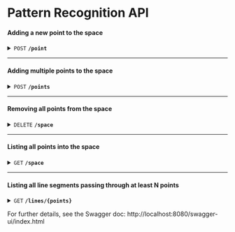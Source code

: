 # Pattern Recognition API

#### Adding a new point to the space

<details>
 <summary><code>POST</code> <code><b>/point</b></code></summary>

##### Parameters

> | type              |  data type     | description               | example                                                           |
> |-------------------|---------------|-------------------------|-----------------------------------------------------------------------|
> | Request body      |      JSON      | A point   | { "x": 0, "y": 0 }  |

##### Responses

> | http code     | content-type                      | response                                                            |
> |---------------|-----------------------------------|---------------------------------------------------------------------|
> | `200`         | `application/json`                | `{ "x": 0, "y": 0 }`                                |
> | `400`         | `application/json`                | `{"code":"400","message":"Bad Request"}`                            | |

##### Example cURL

> ```javascript
>  curl -X POST -H "Content-Type: application/json" --data @post.json http://localhost:8080/point
> ```

</details>

------------------------------------------------------------------------------------------

#### Adding multiple points to the space

<details>
 <summary><code>POST</code> <code><b>/points</b></code></summary>

##### Parameters

> | type              |  data type     | description               | example                                                           |
> |-------------------|---------------|-------------------------|-----------------------------------------------------------------------|
> | Request body      |      JSON      | A list of points       | [ { "x": 0, "y": 0 }, { "x": 1, "y": 1 }, ...]  |

##### Responses

> | http code     | content-type                      | response                                                            |
> |---------------|-----------------------------------|---------------------------------------------------------------------|
> | `200`         | `application/json`                | `[ { "x": 0, "y": 0 }, { "x": 1, "y": 1 }, ...]`                                |
> | `400`         | `application/json`                | `{"code":"400","message":"Bad Request"}`                            | |

##### Example cURL

> ```javascript
>  curl -X POST -H "Content-Type: application/json" --data @post.json http://localhost:8080/points
> ```

</details>


------------------------------------------------------------------------------------------

#### Removing all points from the space

<details>
 <summary><code>DELETE</code> <code><b>/space</b></code></summary>

> | http code     | content-type                      | response                                                            |
> |---------------|-----------------------------------|---------------------------------------------------------------------|
> | `200`         | `application/json`                | empty                                |

##### Example cURL

> ```javascript
>  curl -X DELETE -H "Content-Type: application/json" http://localhost:8080/space
> ```

</details>

------------------------------------------------------------------------------------------

#### Listing all points into the space

<details>
 <summary><code>GET</code> <code><b>/space</b></code></summary>


##### Responses

> | http code     | content-type                      | response                                                            |
> |---------------|-----------------------------------|---------------------------------------------------------------------|
> | `200`         | `application/json`                | `[ { "x": 0, "y": 0 }, { "x": 1, "y": 1 }, ...]`                                |
> | `400`         | `application/json`                | `{"code":"400","message":"Bad Request"}`                            | |

##### Example cURL

> ```javascript
>  curl -X GET -H "Content-Type: application/json"  http://localhost:8080/space
> ```

</details>

------------------------------------------------------------------------------------------

#### Listing all line segments passing through at least N points

<details>
 <summary><code>GET</code> <code><b>/lines/{points}</b></code></summary>


##### Parameters

> | type              |  data type     | description               | example                                                           |
> |-------------------|---------------|-------------------------|-----------------------------------------------------------------------|
> | Request parameter      |      Integer      | The number of points to intersect       | 5 |


##### Responses

> | http code     | content-type                      | response                                                            |
> |---------------|-----------------------------------|---------------------------------------------------------------------|
> | `200`         | `application/json`                | `[ { "left": { "x": 0, "y": 0 }, "right": { "x": 0, "y": 0 }, "intersections": [ { "x": 0, "y": 0 }, ... ] } ]`                                |
> | `400`         | `application/json`                | `{"code":"400","message":"Bad Request"}`
##### Example cURL

> ```javascript
>  curl -X GET -H "Content-Type: application/json"  http://localhost:8080/lines/3
> ```

</details>

For further details, see the Swagger doc: http://localhost:8080/swagger-ui/index.html